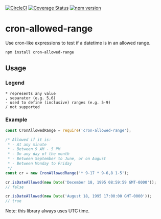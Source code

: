 [![CircleCI](https://circleci.com/gh/neverendingqs/cron-allowed-range.svg?style=svg)](https://circleci.com/gh/neverendingqs/cron-allowed-range)
[![Coverage
Status](https://coveralls.io/repos/github/neverendingqs/cron-allowed-range/badge.svg?branch=master)](https://coveralls.io/github/neverendingqs/cron-allowed-range?branch=master)
[![npm
version](https://badge.fury.io/js/cron-allowed-range.svg)](https://badge.fury.io/js/cron-allowed-range)

# cron-allowed-range
Use cron-like expressions to test if a datetime is in an allowed range.

```sh
npm install cron-allowed-range
```

## Usage

### Legend

```
* represents any value
, separator (e.g. 5,6)
- used to define (inclusive) ranges (e.g. 5-9)
/ not supported
```

### Example

```js
const CronAllowedRange = require('cron-allowed-range');

/* Allowed if it is:
 * - At any minute
 * - Between 9 AM - 5 PM
 * - On any day of the month
 * - Between September to June, or on August
 * - Between Monday to Friday
 */
const cr = new CronAllowedRange('* 9-17 * 9-6,8 1-5');

cr.isDateAllowed(new Date('December 18, 1995 08:59:59 GMT-0000'));
// false

cr.isDateAllowed(new Date('August 18, 1995 17:00:00 GMT-0000'));
// true
```

Note: this library always uses UTC time.

